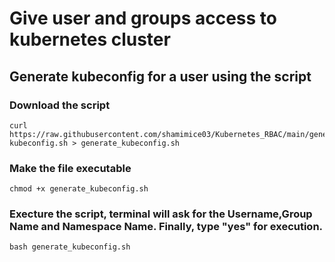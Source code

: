 # Give user and groups access to kubernetes cluster

## Generate kubeconfig for a user using the script
### Download the script
```
curl https://raw.githubusercontent.com/shamimice03/Kubernetes_RBAC/main/generate-kubeconfig.sh > generate_kubeconfig.sh
```

### Make the file executable
```
chmod +x generate_kubeconfig.sh
```
### Execture the script, terminal will ask for the Username,Group Name and Namespace Name. Finally, type "yes" for execution.
```
bash generate_kubeconfig.sh
```

